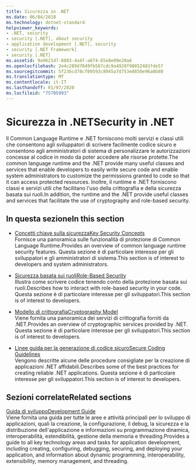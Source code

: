 ```yaml
---
title: Sicurezza in .NET
ms.date: 06/04/2018
ms.technology: dotnet-standard
helpviewer_keywords:
- .NET, security
- security [.NET], about security
- application development [.NET], security
- security [.NET Framework]
- security [.NET]
ms.assetid: 9a9621d7-8883-4a4f-a874-65e8e09e20a6
ms.openlocfilehash: 2e4c289d7049fb587cdc9a4928f98852483fde5f
ms.sourcegitcommit: 5f236cd78cf09593c8945a7d753e0850e96a0b80
ms.translationtype: MT
ms.contentlocale: it-IT
ms.lasthandoff: 01/07/2020
ms.locfileid: "75705993"
---
```

# <a name="security-in-net"></a><span data-ttu-id="b8dd0-102">Sicurezza in .NET</span><span class="sxs-lookup"><span data-stu-id="b8dd0-102">Security in .NET</span></span>

<span data-ttu-id="b8dd0-103">Il Common Language Runtime e .NET forniscono molti servizi e classi utili che consentono agli sviluppatori di scrivere facilmente codice sicuro e consentono agli amministratori di sistema di personalizzare le autorizzazioni concesse al codice in modo da poter accedere alle risorse protette.</span><span class="sxs-lookup"><span data-stu-id="b8dd0-103">The common language runtime and the .NET provide many useful classes and services that enable developers to easily write secure code and enable system administrators to customize the permissions granted to code so that it can access protected resources.</span></span> <span data-ttu-id="b8dd0-104">Inoltre, il runtime e .NET forniscono classi e servizi utili che facilitano l'uso della crittografia e della sicurezza basata sui ruoli.</span><span class="sxs-lookup"><span data-stu-id="b8dd0-104">In addition, the runtime and the .NET provide useful classes and services that facilitate the use of cryptography and role-based security.</span></span>

## <a name="in-this-section"></a><span data-ttu-id="b8dd0-105">In questa sezione</span><span class="sxs-lookup"><span data-stu-id="b8dd0-105">In this section</span></span>

- [<span data-ttu-id="b8dd0-106">Concetti chiave sulla sicurezza</span><span class="sxs-lookup"><span data-stu-id="b8dd0-106">Key Security Concepts</span></span>](key-security-concepts.md)  
<span data-ttu-id="b8dd0-107">Fornisce una panoramica sulle funzionalità di protezione di Common Language Runtime.</span><span class="sxs-lookup"><span data-stu-id="b8dd0-107">Provides an overview of common language runtime security features.</span></span> <span data-ttu-id="b8dd0-108">Questa sezione è di particolare interesse per gli sviluppatori e gli amministratori di sistema.</span><span class="sxs-lookup"><span data-stu-id="b8dd0-108">This section is of interest to developers and system administrators.</span></span>

- [<span data-ttu-id="b8dd0-109">Sicurezza basata sui ruoli</span><span class="sxs-lookup"><span data-stu-id="b8dd0-109">Role-Based Security</span></span>](role-based-security.md)  
<span data-ttu-id="b8dd0-110">Illustra come scrivere codice tenendo conto della protezione basata sui ruoli.</span><span class="sxs-lookup"><span data-stu-id="b8dd0-110">Describes how to interact with role-based security in your code.</span></span> <span data-ttu-id="b8dd0-111">Questa sezione è di particolare interesse per gli sviluppatori.</span><span class="sxs-lookup"><span data-stu-id="b8dd0-111">This section is of interest to developers.</span></span>

- [<span data-ttu-id="b8dd0-112">Modello di crittografia</span><span class="sxs-lookup"><span data-stu-id="b8dd0-112">Cryptography Model</span></span>](cryptography-model.md)  
<span data-ttu-id="b8dd0-113">Viene fornita una panoramica dei servizi di crittografia forniti da .NET.</span><span class="sxs-lookup"><span data-stu-id="b8dd0-113">Provides an overview of cryptographic services provided by .NET.</span></span> <span data-ttu-id="b8dd0-114">Questa sezione è di particolare interesse per gli sviluppatori.</span><span class="sxs-lookup"><span data-stu-id="b8dd0-114">This section is of interest to developers.</span></span>

- [<span data-ttu-id="b8dd0-115">Linee guida per la generazione di codice sicuro</span><span class="sxs-lookup"><span data-stu-id="b8dd0-115">Secure Coding Guidelines</span></span>](secure-coding-guidelines.md)  
<span data-ttu-id="b8dd0-116">Vengono descritte alcune delle procedure consigliate per la creazione di applicazioni .NET affidabili.</span><span class="sxs-lookup"><span data-stu-id="b8dd0-116">Describes some of the best practices for creating reliable .NET applications.</span></span> <span data-ttu-id="b8dd0-117">Questa sezione è di particolare interesse per gli sviluppatori.</span><span class="sxs-lookup"><span data-stu-id="b8dd0-117">This section is of interest to developers.</span></span>

## <a name="related-sections"></a><span data-ttu-id="b8dd0-118">Sezioni correlate</span><span class="sxs-lookup"><span data-stu-id="b8dd0-118">Related sections</span></span>

[<span data-ttu-id="b8dd0-119">Guida di sviluppo</span><span class="sxs-lookup"><span data-stu-id="b8dd0-119">Development Guide</span></span>](../../framework/development-guide.md)  
<span data-ttu-id="b8dd0-120">Viene fornita una guida per tutte le aree e attività principali per lo sviluppo di applicazioni, quali la creazione, la configurazione, il debug, la sicurezza e la distribuzione dell'applicazione e informazioni su programmazione dinamica, interoperabilità, estendibilità, gestione della memoria e threading.</span><span class="sxs-lookup"><span data-stu-id="b8dd0-120">Provides a guide to all key technology areas and tasks for application development, including creating, configuring, debugging, securing, and deploying your application, and information about dynamic programming, interoperability, extensibility, memory management, and threading.</span></span>
